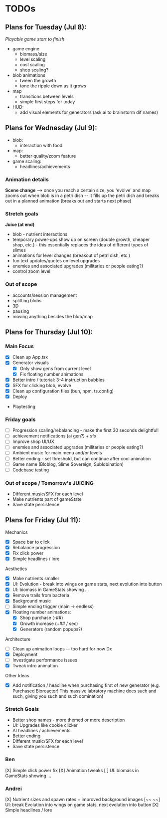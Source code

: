 # TODOs

## Plans for Tuesday (Jul 8):

_Playable game start to finish_

- game engine
  - biomass/size
  - level scaling
  - cost scaling
  - shop scaling?
- blob animations
  - tween the growth
  - tone the ripple down as it grows
- map
  - transitions between levels
  - simple first steps for today
- HUD:
  - add visual elements for generators (ask ai to brainstorm dif names)

## Plans for Wednesday (Jul 9):

- blob:
  - interaction with food
- map:
  - better quality/zoom feature
- game scaling:
  - headlines/achievements

### Animation details

**Scene change** --> once you reach a certain size, you 'evolve' and map zooms out
when blob is in a petri dish -- it fills up the petri dish and breaks out in a planned animation (breaks out and starts next phase)

### Stretch goals

**Juice (at end)**

- blob - nutrient interactions
- temporary power-ups show up on screen (double growth, cheaper shop, etc.) - this essentially replaces the idea of different types of slimes
- animations for level changes (breakout of petri dish, etc.)
- fun text updates/quotes on level upgrades
- enemies and associated upgrades (militaries or people eating?)
- control zoom level

### Out of scope

- accounts/session management
- splitting blobs
- 3D
- pausing
- moving anything besides the blob/map

## Plans for Thursday (Jul 10):

### Main Focus

- [x] Clean up App.tsx
- [x] Generator visuals
  - [x] Only show gens from current level
  - [x] Fix floating number animations
- [x] Better intro / tutorial: 3-4 instruction bubbles
- [x] SFX for clicking blob, evolve
- [x] Clean up configuration files (bun, npm, ts.config)
- [x] Deploy

- Playtesting

### Friday goals

- [ ] Progression scaling/rebalancing - make the first 30 seconds delightful!
- [ ] achievement notifications (ai gen?) + sfx
- [ ] Improve shop UI/UX
- [ ] enemies and associated upgrades (militaries or people eating?)
- [ ] Ambient music for main menu and/or levels
- [ ] Better ending - set threshold, but can continue after cool animation
- [ ] Game name (Bloblog, Slime Sovereign, Sublobination)
- [ ] Codebase testing

### Out of scope / Tomorrow's JUICING

- Different music/SFX for each level
- Make nutrients part of gameState
- Save state persistence

## Plans for Friday (Jul 11):

Mechanics

- [x] Space bar to click
- [x] Rebalance progression
- [x] Fix click power
- [x] Simple headlines / lore

Aesthetics

- [x] Make nutrients smaller
- [x] UI: Evolution - break into wings on game stats, next evolution into button
- [x] UI: biomass in GameStats showing ...
- [x] Remove trails from bacteria
- [x] Background music
- [ ] Simple ending trigger (main -> endless)
- [x] Floating number animations:
  - [x] Shop purchase (-##)
  - [x] Growth increase (+## / sec)
  - [x] Generators (random popups?)

Architecture

- [ ] Clean up animation loops -- too hard for now Dx
- [x] Deployment
- [ ] Investigate performance issues
- [x] Tweak intro animation

Other Ideas

- [x] Add notification / headline when purchasing first of new generator
      (e.g. Purchased Bioreactor! This massive labratory machine does such and such, giving you such and such domination)

### Stretch Goals

- Better shop names - more themed or more description
- UI: Upgrades like cookie clicker
- AI headlines / achievements
- Better ending
- Different music/SFX for each level
- Save state persistence

### Ben

[X] Simple click power fix
[X] Animation tweaks
[ ] UI: biomass in GameStats showing ...

### Andrei

[X] Nutrient sizes and spawn rates + improved background images
[~~ ~~] UI: break Evolution into wings on game stats, next evolution into button
[X] Simple headlines / lore
